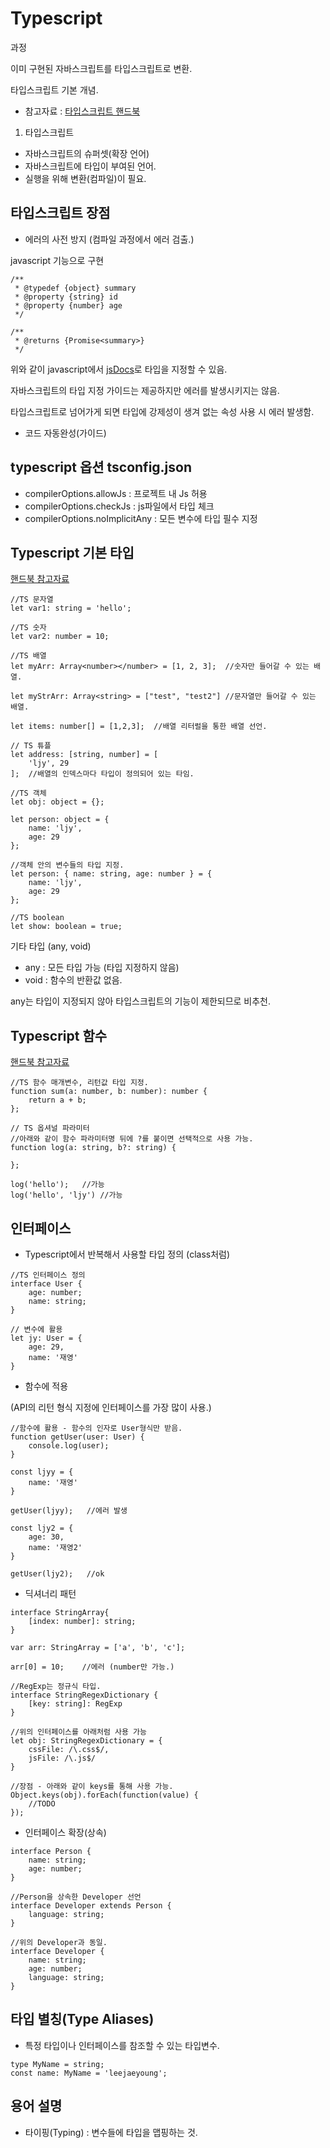 # Typescript

과정

이미 구현된 자바스크립트를 타입스크립트로 변환.

타입스크립트 기본 개념.

- 참고자료 : [타입스크립트 핸드북](https://joshua1988.github.io/ts/)

1. 타입스크립트
- 자바스크립트의 슈퍼셋(확장 언어)
- 자바스크립트에 타입이 부여된 언어.
- 실행을 위해 변환(컴파일)이 필요.


## 타입스크립트 장점
- 에러의 사전 방지 (컴파일 과정에서 에러 검출.)


javascript 기능으로 구현
```
/**
 * @typedef {object} summary
 * @property {string} id
 * @property {number} age
 */

/**
 * @returns {Promise<summary>}
 */
 ```

위와 같이 javascript에서 [jsDocs](https://devdocs.io/jsdoc/)로 타입을 지정할 수 있음.

자바스크립트의 타입 지정 가이드는 제공하지만 에러를 발생시키지는 않음.

타입스크립트로 넘어가게 되면 타입에 강제성이 생겨 없는 속성 사용 시 에러 발생함.


- 코드 자동완성(가이드)





## typescript 옵션 tsconfig.json

- compilerOptions.allowJs : 프로젝트 내 Js 허용
- compilerOptions.checkJs : js파일에서 타입 체크
- compilerOptions.noImplicitAny : 모든 변수에 타입 필수 지정

## Typescript 기본 타입
[핸드북 참고자료](https://joshua1988.github.io/ts/guide/basic-types.html#%ED%83%80%EC%9E%85%EC%8A%A4%ED%81%AC%EB%A6%BD%ED%8A%B8-%EA%B8%B0%EB%B3%B8-%ED%83%80%EC%9E%85)

```
//TS 문자열
let var1: string = 'hello';

//TS 숫자
let var2: number = 10;

//TS 배열
let myArr: Array<number></number> = [1, 2, 3];  //숫자만 들어갈 수 있는 배열.

let myStrArr: Array<string> = ["test", "test2"] //문자열만 들어갈 수 있는 배열.

let items: number[] = [1,2,3];  //배열 리터럴을 통한 배열 선언.

// TS 튜플
let address: [string, number] = [
    'ljy', 29
];  //배열의 인덱스마다 타입이 정의되어 있는 타임.

//TS 객체
let obj: object = {};

let person: object = {
    name: 'ljy',
    age: 29
};

//객체 안의 변수들의 타입 지정.
let person: { name: string, age: number } = {
    name: 'ljy',
    age: 29
};

//TS boolean
let show: boolean = true;
```

기타 타입 (any, void)
- any : 모든 타입 가능 (타입 지정하지 않음)
- void : 함수의 반환값 없음.

any는 타입이 지정되지 않아 타입스크립트의 기능이 제한되므로 비추천.

## Typescript 함수
[핸드북 참고자료](https://joshua1988.github.io/ts/guide/functions.html)

```
//TS 함수 매개변수, 리턴값 타입 지정.
function sum(a: number, b: number): number {
    return a + b;
};

// TS 옵셔널 파라미터
//아래와 같이 함수 파라미터명 뒤에 ?를 붙이면 선택적으로 사용 가능.
function log(a: string, b?: string) {
    
};

log('hello');   //가능
log('hello', 'ljy') //가능
```

## 인터페이스
- Typescript에서 반복해서 사용할 타입 정의 (class처럼)

```
//TS 인터페이스 정의
interface User {
    age: number;
    name: string;
}

// 변수에 활용
let jy: User = {
    age: 29,
    name: '재영'
}
```

- 함수에 적용

(API의 리턴 형식 지정에 인터페이스를 가장 많이 사용.)
```
//함수에 활용 - 함수의 인자로 User형식만 받음.
function getUser(user: User) {
    console.log(user);
}

const ljyy = {
    name: '재영'
}

getUser(ljyy);   //에러 발생

const ljy2 = {
    age: 30,
    name: '재영2'
}

getUser(ljy2);   //ok
```

- 딕셔너리 패턴

```
interface StringArray{
    [index: number]: string;
}

var arr: StringArray = ['a', 'b', 'c'];

arr[0] = 10;    //에러 (number만 가능.)
```

```
//RegExp는 정규식 타입.
interface StringRegexDictionary {
    [key: string]: RegExp
}

//위의 인터페이스를 아래처럼 사용 가능
let obj: StringRegexDictionary = {
    cssFile: /\.css$/,
    jsFile: /\.js$/
}

//장점 - 아래와 같이 keys를 통해 사용 가능.
Object.keys(obj).forEach(function(value) {
    //TODO
});
```

- 인터페이스 확장(상속)
```
interface Person {
    name: string;
    age: number;
}

//Person을 상속한 Developer 선언
interface Developer extends Person {
    language: string;
}

//위의 Developer과 동일.
interface Developer {
    name: string;
    age: number;
    language: string;
}

```

## 타입 별칭(Type Aliases)
- 특정 타입이나 인터페이스를 참조할 수 있는 타입변수.

```
type MyName = string;
const name: MyName = 'leejaeyoung';
```

## 용어 설명
- 타이핑(Typing) : 변수들에 타입을 맵핑하는 것.